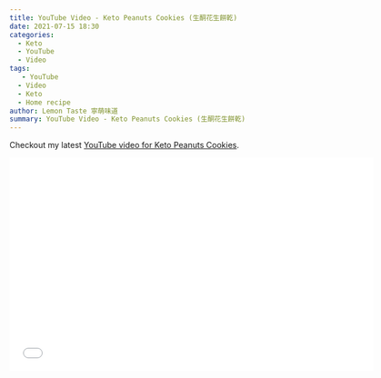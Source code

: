 ```yaml
---
title: YouTube Video - Keto Peanuts Cookies (生酮花生餅乾)
date: 2021-07-15 18:30
categories:
  - Keto
  - YouTube
  - Video
tags:
   - YouTube
  - Video
  - Keto
  - Home recipe
author: Lemon Taste 寧萌味道
summary: YouTube Video - Keto Peanuts Cookies (生酮花生餅乾)
---
```


Checkout my latest [YouTube video for Keto Peanuts Cookies](https://www.youtube.com/watch?v=Jjns0Wo15l4).

<iframe src="//www.youtube.com/embed/Jjns0Wo15l4" height="375" width="640" allowfullscreen="" frameborder="0"></iframe>